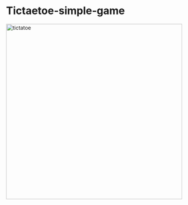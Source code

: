 # Tictaetoe-simple-game
<img width="479" alt="tictatoe" src="https://user-images.githubusercontent.com/102006174/160241028-51994202-fc77-44e1-a8f8-74a7bb635ace.PNG">
